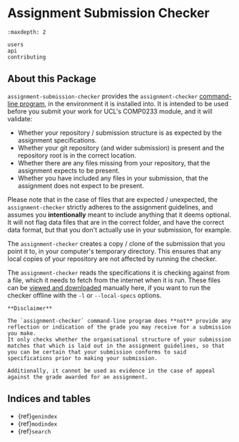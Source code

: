 # Assignment Submission Checker

[assignment-specs-readme]: https://github.com/UCL-COMP0233-24-25/assignment-submission-checker/blob/main/specs/README.md

```{toctree}
:maxdepth: 2

users
api
contributing
```

## About this Package

`assignment-submission-checker` provides the `assignment-checker` [command-line program](./users.md#usage), in the environment it is installed into.
It is intended to be used before you submit your work for UCL's COMP0233 module, and it will validate:

- Whether your repository / submission structure is as expected by the assignment specifications.
- Whether your git repository (and wider submission) is present and the repository root is in the correct location.
- Whether there are any files missing from your repository, that the assignment expects to be present.
- Whether you have included any files in your submission, that the assignment does not expect to be present.

Please note that in the case of files that are expected / unexpected, the `assignment-checker` strictly adheres to the assignment guidelines, and assumes you **intentionally** meant to include anything that it deems optional.
It will not flag data files that are in the correct folder, and have the correct data format, but that you don't actually use in your submission, for example.

The `assignment-checker` creates a copy / clone of the submission that you point it to, in your computer's temporary directory.
This ensures that any local copies of your repository are not affected by running the checker.

The `assignment-checker` reads the specifications it is checking against from a file, which it needs to fetch from the internet when it is run.
These files can be [viewed and downloaded][assignment-specs-readme] manually here, if you want to run the checker offline with the `-l` or `--local-specs` options.

```{attention}
**Disclaimer**

The `assignment-checker` command-line program does **not** provide any reflection or indication of the grade you may receive for a submission you make.
It only checks whether the organisational structure of your submission matches that which is laid out in the assignment guidelines, so that you can be certain that your submission conforms to said specifications prior to making your submission.

Additionally, it cannot be used as evidence in the case of appeal against the grade awarded for an assignment.
```

## Indices and tables

- {ref}`genindex`
- {ref}`modindex`
- {ref}`search`
